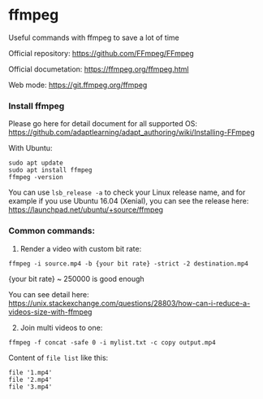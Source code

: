 # ffmpeg
Useful commands with ffmpeg to save a lot of time

Official repository: https://github.com/FFmpeg/FFmpeg

Official documetation: https://ffmpeg.org/ffmpeg.html

Web mode: https://git.ffmpeg.org/ffmpeg

### Install ffmpeg

Please go here for detail document for all supported OS:
https://github.com/adaptlearning/adapt_authoring/wiki/Installing-FFmpeg

With Ubuntu:
```
sudo apt update
sudo apt install ffmpeg
ffmpeg -version
```

You can use `lsb_release -a` to check your Linux release name, and for example if you use Ubuntu 16.04 (Xenial), you can see the release here:
https://launchpad.net/ubuntu/+source/ffmpeg


### Common commands:

1. Render a video with custom bit rate:

```
ffmpeg -i source.mp4 -b {your bit rate} -strict -2 destination.mp4
```
{your bit rate} ~ 250000 is good enough

You can see detail here: https://unix.stackexchange.com/questions/28803/how-can-i-reduce-a-videos-size-with-ffmpeg

2. Join multi videos to one:

```
ffmpeg -f concat -safe 0 -i mylist.txt -c copy output.mp4
```

Content of `file list` like this:
```
file '1.mp4'
file '2.mp4'
file '3.mp4'
```
